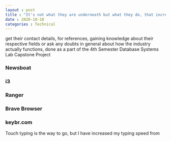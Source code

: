 ```yaml
---
layout : post
title : "It's not what they are underneath but what they do, that increases producitivity"
date : 2020-10-10
categories : Technical
---
```


get their contact details, for references, gaining knowledge about their respective fields or ask any doubts in general about how the industry actually functions, done as a part of the 4th Semester Database Systems Lab Capstone Project

### Newsboat


### i3

### Ranger

### Brave Browser


### keybr.com

Touch typing is the way to go, but I have increased my typing speed from 